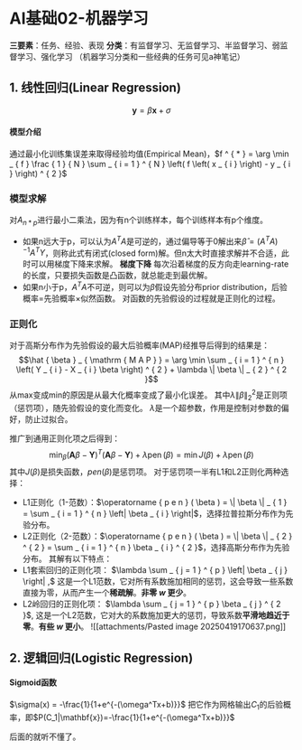 # AI基础02-机器学习
**三要素**：任务、经验、表现
**分类**：有监督学习、无监督学习、半监督学习、弱监督学习、强化学习
（机器学习分类和一些经典的任务可见a神笔记）
## 1. 线性回归(Linear Regression)
$$\mathbf{y} = \beta\mathbf{x} + \sigma$$
#### 模型介绍
通过最小化训练集误差来取得经验均值(Empirical Mean)，$f ^ { * } = \arg \min _ { f } \frac { 1 } { N } \sum _ { i = 1 } ^ { N } \left( f \left( x _ { i } \right) - y _ { i } \right) ^ { 2 }$
### 模型求解
对$A_{n*p}$进行最小二乘法，因为有n个训练样本，每个训练样本有p个维度。
- 如果n远大于p，可以认为$A^TA$是可逆的，通过偏导等于0解出来$\hat{\beta} = (A^TA)^{-1}A^TY$，则称此式有闭式(closed form)解。但n太大时直接求解并不合适，此时可以用梯度下降来求解。
**梯度下降**
每次沿着梯度的反方向走learning-rate的长度，只要损失函数是凸函数，就总能走到最优解。
- 如果n小于p，$A^TA$不可逆，则可以为$\beta$假设先验分布prior distribution，后验概率=先验概率$\times$似然函数。
对函数的先验假设的过程就是正则化的过程。
### 正则化
对于高斯分布作为先验假设的最大后验概率(MAP)经推导后得到的结果是：
$$\hat { \beta } _ { \mathrm { M A P } } = \arg \min \sum _ { i = 1 } ^ { n } \left( Y _ { i } - X _ { i } \beta \right) ^ { 2 } + \lambda \| \beta \| _ { 2 } ^ { 2 }$$
从max变成min的原因是从最大化概率变成了最小化误差。
其中$\lambda \| \beta \| _ { 2 } ^ { 2 }$是正则项（惩罚项），随先验假设的变化而变化。
$\lambda$是一个超参数，作用是控制对参数的偏好，防止过拟合。

推广到通用正则化项之后得到：
$$\min _ { \beta } ( \mathbf { A } \beta - \mathbf { Y } ) ^ { T } ( \mathbf { A } \beta - \mathbf { Y } ) + \lambda \operatorname { p e n } ( \beta ) = \min J ( \beta ) + \lambda \operatorname { p e n } ( \beta)$$
其中$J(\beta)$是损失函数，$pen(\beta)$是惩罚项。
对于惩罚项一半有L1和L2正则化两种选择：
- L1正则化（1-范数）：$\operatorname { p e n } ( \beta ) = \| \beta \| _ { 1 } = \sum _ { i = 1 } ^ { n } \left| \beta _ { i } \right|$，选择拉普拉斯分布作为先验分布。
- L2正则化（2-范数）：$\operatorname { p e n } ( \beta ) = \| \beta \| _ { 2 } ^ { 2 } = \sum _ { i = 1 } ^ { n } \beta _ { i } ^ { 2 }$，选择高斯分布作为先验分布。
其解有以下特点：
- L1套索回归的正则化项： $\lambda \sum _ { j = 1 } ^ { p } \left| \beta _ { j } \right| ,$ 这是一个L1范数，它对所有系数施加相同的惩罚，这会导致一些系数直接为零，从而产生一个**稀疏解**。**非零 $w$ 更少**。 
- L2岭回归的正则化项： $\lambda \sum _ { j = 1 } ^ { p } \beta _ { j } ^ { 2 }$, 这是一个L2范数，它对大的系数施加更大的惩罚，导致系数**平滑地趋近于零**。**有些 $w$ 更小**。
![[attachments/Pasted image 20250419170637.png]]
## 2. 逻辑回归(Logistic Regression)
#### Sigmoid函数
$\sigma(x) = -\frac{1}{1+e^{-(\omega^Tx+b)}}$
把它作为网格输出$C_1$的后验概率，即$P(C_1|\mathbf{x})=-\frac{1}{1+e^{-(\omega^Tx+b)}}$

后面的就听不懂了。